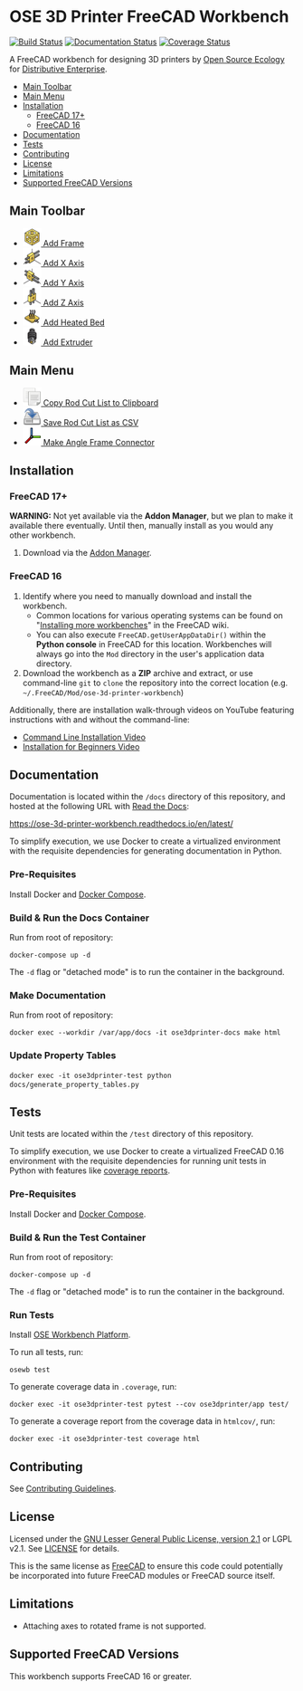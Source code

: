# OSE 3D Printer FreeCAD Workbench
[![Build Status](https://travis-ci.org/gbroques/ose-3d-printer-workbench.svg?branch=master)](https://travis-ci.org/gbroques/ose-3d-printer-workbench) [![Documentation Status](https://readthedocs.org/projects/ose-3d-printer-workbench/badge/?version=latest)](https://ose-3d-printer-workbench.readthedocs.io/en/latest/?badge=latest)
 [![Coverage Status](https://coveralls.io/repos/github/gbroques/ose-3d-printer-workbench/badge.svg)](https://coveralls.io/github/gbroques/ose-3d-printer-workbench)

A FreeCAD workbench for designing 3D printers by [Open Source Ecology](https://www.opensourceecology.org/) for [Distributive Enterprise](https://wiki.opensourceecology.org/wiki/Distributive_Enterprise).

* [Main Toolbar](#main-toolbar)
* [Main Menu](#main-menu)
* [Installation](#installation)
  * [FreeCAD 17+](#freecad-17+)
  * [FreeCAD 16](#freecad-16)
* [Documentation](#documentation)
* [Tests](#tests)
* [Contributing](#contributing)
* [License](#license)
* [Limitations](#limitations)
* [Supported FreeCAD Versions](#supported-freecad-versions)

## Main Toolbar
* [<img alt="Add Frame" src="ose3dprinter/gui/icon/Frame.svg" width="32" height="32" /> Add Frame](https://ose-3d-printer-workbench.readthedocs.io/en/latest/pages/add_frame.html)
* [<img alt="Add X Axis" src="ose3dprinter/gui/icon/XAxis.svg" width="32" height="32" /> Add X Axis](https://ose-3d-printer-workbench.readthedocs.io/en/latest/pages/add_axis.html)
* [<img alt="Add Y Axis" src="ose3dprinter/gui/icon/YAxis.svg" width="32" height="32" /> Add Y Axis](https://ose-3d-printer-workbench.readthedocs.io/en/latest/pages/add_axis.html)
* [<img alt="Add Z Axis" src="ose3dprinter/gui/icon/ZAxis.svg" width="32" height="32" /> Add Z Axis](https://ose-3d-printer-workbench.readthedocs.io/en/latest/pages/add_axis.html)
* [<img alt="Add Heated Bed" src="ose3dprinter/gui/icon/HeatedBed.svg" width="32" height="32" /> Add Heated Bed](https://ose-3d-printer-workbench.readthedocs.io/en/latest/pages/add_heated_bed.html)
* [<img alt="Add Extruder" src="ose3dprinter/gui/icon/Extruder.svg" width="32" height="32" /> Add Extruder](https://ose-3d-printer-workbench.readthedocs.io/en/latest/pages/add_extruder.html)

## Main Menu
* [<img alt="Copy Rod Cut List to Clipboard" src="ose3dprinter/gui/icon/edit-copy.svg" width="32" height="32" /> Copy Rod Cut List to Clipboard](https://ose-3d-printer-workbench.readthedocs.io/en/latest/pages/generate_cut_list.html)
* [<img alt="Save Rod Cut List as CSV" src="ose3dprinter/gui/icon/document-save-as.svg" width="32" height="32" /> Save Rod Cut List as CSV](https://ose-3d-printer-workbench.readthedocs.io/en/latest/pages/generate_cut_list.html)
* [<img alt="Make Angle Frame Connector" src="ose3dprinter/gui/icon/Std_CoordinateSystem.svg" width="32" height="32" /> Make Angle Frame Connector](https://ose-3d-printer-workbench.readthedocs.io/en/latest/pages/make_angle_frame_connector.html)

## Installation
### FreeCAD 17+
**WARNING:** Not yet available via the **Addon Manager**, but we plan to make it available there eventually. Until then, manually install as you would any other workbench.

1. Download via the [Addon Manager](https://wiki.freecadweb.org/Std_AddonMgr).

### FreeCAD 16
1. Identify where you need to manually download and install the workbench.
    * Common locations for various operating systems can be found on "[Installing more workbenches](https://wiki.freecadweb.org/Installing_more_workbenches)" in the FreeCAD wiki.
    * You can also execute `FreeCAD.getUserAppDataDir()` within the **Python console** in FreeCAD for this location. Workbenches will always go into the `Mod` directory in the user's application data directory.
2. Download the workbench as a **ZIP** archive and extract, or use command-line `git` to `clone` the repository into the correct location (e.g. `~/.FreeCAD/Mod/ose-3d-printer-workbench`)

Additionally, there are installation walk-through videos on YouTube featuring instructions with and without the command-line:
* [Command Line Installation Video](https://youtu.be/PtBoIBTPNv4)
* [Installation for Beginners Video](https://youtu.be/C3W3fNzsydo)

## Documentation
Documentation is located within the `/docs` directory of this repository, and hosted at the following URL with [Read the Docs](https://readthedocs.org/):

https://ose-3d-printer-workbench.readthedocs.io/en/latest/

To simplify execution, we use Docker to create a virtualized environment with the requisite dependencies for generating documentation in Python.

### Pre-Requisites
Install Docker and [Docker Compose](https://docs.docker.com/compose/install/).

### Build & Run the Docs Container
Run from root of repository:

    docker-compose up -d

The `-d` flag or "detached mode" is to run the container in the background.

### Make Documentation
Run from root of repository:

    docker exec --workdir /var/app/docs -it ose3dprinter-docs make html

### Update Property Tables

    docker exec -it ose3dprinter-test python docs/generate_property_tables.py

## Tests
Unit tests are located within the `/test` directory of this repository.

To simplify execution, we use Docker to create a virtualized FreeCAD 0.16 environment with the requisite dependencies for running unit tests in Python with features like [coverage reports](https://en.wikipedia.org/wiki/Code_coverage).

### Pre-Requisites
Install Docker and [Docker Compose](https://docs.docker.com/compose/install/).

### Build & Run the Test Container
Run from root of repository:

    docker-compose up -d

The `-d` flag or "detached mode" is to run the container in the background.

### Run Tests
Install [OSE Workbench Platform](https://github.com/gbroques/ose-workbench-platform).

To run all tests, run:

    osewb test

To generate coverage data in `.coverage`, run:

    docker exec -it ose3dprinter-test pytest --cov ose3dprinter/app test/

To generate a coverage report from the coverage data in `htmlcov/`, run:

    docker exec -it ose3dprinter-test coverage html

## Contributing

See [Contributing Guidelines](./CONTRIBUTING.md).

## License

Licensed under the [GNU Lesser General Public License, version 2.1](https://www.gnu.org/licenses/old-licenses/lgpl-2.1.en.html) or LGPL v2.1. See [LICENSE](./LICENSE) for details.

This is the same license as [FreeCAD](https://wiki.freecadweb.org/Licence) to ensure this code could potentially be incorporated into future FreeCAD modules or FreeCAD source itself.

## Limitations
* Attaching axes to rotated frame is not supported.

## Supported FreeCAD Versions
This workbench supports FreeCAD 16 or greater.
